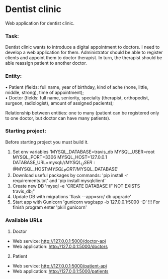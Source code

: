# Dentist clinic
Web application for dentist clinic. 
### Task: 
Dentist clinic wants to introduce a digital appointment to doctors. I need to develop a web application for them. Administrator should be able to register clients and appoint them to doctor therapist. In turn, the therapist should be able reassign patient to another doctor.
### Entity: 
  • Patient (fields: full name, year of birthday, kind of ache (none, little, middle, strong), time of appointment);  
  • Doctor (fields: full name, seniority, specialty (therapist, orthopedist, surgeon, radiologist), amount of assigned pacients);  
  
Relationship between entities: one to many (patient can be registered only to one doctor, but doctor can have many patients).

### Starting project:
Before starting project you must build it. 
1) Set env variables 'MYSQL_DATABASE=travis_db MYSQL_USER=root MYSQL_PORT=3306 MYSQL_HOST=127.0.0.1 DATABASE_URL=mysql://$MYSQL_USER:@$MYSQL_HOST:$MYSQL_PORT/$MYSQL_DATABASE'
2) Download useful packages by commands: 'pip install -r requirements.txt' and 'pip install mysqlclient'
3) Create new DB 'mysql -e 'CREATE DATABASE IF NOT EXISTS travis_db;''
4) Update DB with migrations 'flask --app=src/ db upgrade'
5) Start app with Gunicorn 'gunicorn wsgi:app -b 127.0.0.1:5000 -D'
!!! For finish program enter 'pkill gunicorn'

### Available URLs
1) Doctor
- Web service: http://127.0.0.1:5000/doctor-api
- Web application: http://127.0.0.1:5000/doctors
2) Patient
- Web service: http://127.0.0.1:5000/patient-api
- Web application: http://127.0.0.1:5000/patients
